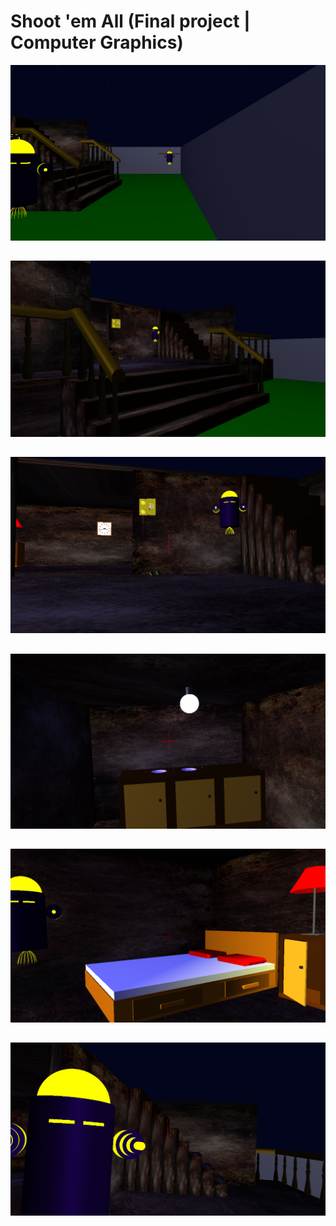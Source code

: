 # Shoot 'em All (Final project | Computer Graphics)

![](images/1.png)
##
![](images/2.png)
##
![](images/3.png)
##
![](images/4.png)
##
![](images/5.png)
##
![](images/6.png)
